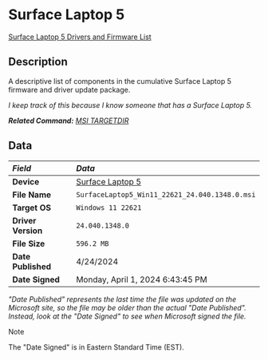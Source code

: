 # Surface Laptop 5

[Surface Laptop 5 Drivers and Firmware List](SurfaceLaptop5Drivers.txt)

## Description

A descriptive list of components in the cumulative Surface Laptop 5 firmware and driver update package.

*I keep track of this because I know someone that has a Surface Laptop 5.*

***Related Command:** [MSI TARGETDIR](../msi.md#unpacking-msi-into-directory-targetdir)*

## Data

| *Field*            | *Data*                                                                        |
|:-------------------|:------------------------------------------------------------------------------|
| **Device**         | [Surface Laptop 5](https://www.microsoft.com/download/details.aspx?id=104679) |
| **File Name**      | `SurfaceLaptop5_Win11_22621_24.040.1348.0.msi`                                |
| **Target OS**      | `Windows 11 22621`                                                            |
| **Driver Version** | `24.040.1348.0`                                                               |
| **File Size**      | `596.2 MB`                                                                    |
| **Date Published** | 4/24/2024                                                                     |
| **Date Signed**    | Monday, April 1, 2024 6:43:45 PM                                              |

*"Date Published" represents the last time the file was updated on the Microsoft site,
so the file may be older than the actual "Date Published".
Instead, look at the "Date Signed" to see when Microsoft signed the file.*

> [!NOTE]  
> The "Date Signed" is in Eastern Standard Time (EST).